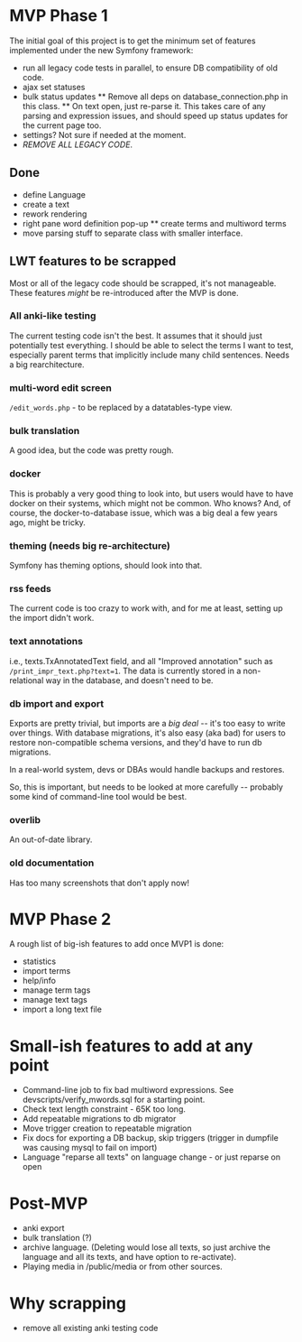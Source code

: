 # MVP Phase 1

The initial goal of this project is to get the minimum set of features implemented under the new Symfony framework:

* run all legacy code tests in parallel, to ensure DB compatibility of old code.
* ajax set statuses
* bulk status updates
** Remove all deps on database_connection.php in this class.
** On text open, just re-parse it.  This takes care of any parsing and expression issues, and should speed up status updates for the current page too.
* settings?  Not sure if needed at the moment.
* _REMOVE ALL LEGACY CODE_.

## Done

* define Language
* create a text
* rework rendering
* right pane word definition pop-up
** create terms and multiword terms
* move parsing stuff to separate class with smaller interface.

## LWT features to be scrapped

Most or all of the legacy code should be scrapped, it's not manageable.  These features *might* be re-introduced after the MVP is done.

### All anki-like testing

The current testing code isn't the best.  It assumes that it should just potentially test everything.  I should be able to select the terms I want to test, especially parent terms that implicitly include many child sentences.  Needs a big rearchitecture.

### multi-word edit screen

`/edit_words.php` - to be replaced by a datatables-type view.

### bulk translation

A good idea, but the code was pretty rough.

### docker

This is probably a very good thing to look into, but users would have to have docker on their systems, which might not be common.  Who knows?  And, of course, the docker-to-database issue, which was a big deal a few years ago, might be tricky.

### theming (needs big re-architecture)

Symfony has theming options, should look into that.

### rss feeds

The current code is too crazy to work with, and for me at least, setting up the import didn't work.

### text annotations

i.e., texts.TxAnnotatedText field, and all "Improved annotation" such as `/print_impr_text.php?text=1`.  The data is currently stored in a non-relational way in the database, and doesn't need to be.

### db import and export

Exports are pretty trivial, but imports are a *big deal* -- it's too easy to write over things.  With database migrations, it's also easy (aka bad) for users to restore non-compatible schema versions, and they'd have to run db migrations.

In a real-world system, devs or DBAs would handle backups and restores.

So, this is important, but needs to be looked at more carefully -- probably some kind of command-line tool would be best.

### overlib

An out-of-date library.

### old documentation

Has too many screenshots that don't apply now!


# MVP Phase 2

A rough list of big-ish features to add once MVP1 is done:

* statistics
* import terms
* help/info
* manage term tags
* manage text tags
* import a long text file

# Small-ish features to add at any point

* Command-line job to fix bad multiword expressions.  See devscripts/verify_mwords.sql for a starting point.
* Check text length constraint - 65K too long.
* Add repeatable migrations to db migrator
* Move trigger creation to repeatable migration
* Fix docs for exporting a DB backup, skip triggers (trigger in dumpfile was causing mysql to fail on import)
* Language "reparse all texts" on language change - or just reparse on open

# Post-MVP

* anki export
* bulk translation (?)
* archive language.  (Deleting would lose all texts, so just archive the language and all its texts, and have option to re-activate).
* Playing media in /public/media or from other sources.


# Why scrapping

* remove all existing anki testing code

